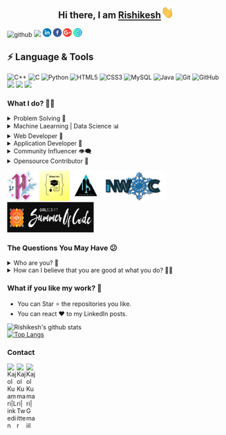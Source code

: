 
<!--<img src="https://github.com/Rishikeshrajrxl/Rishikeshrajrxl/blob/master/linkedin_banner.png" />-->

<h2 align="center">Hi there, I am <a href="https://rishikeshraj.com/">Rishikesh</a><img src="https://raw.githubusercontent.com/ABSphreak/ABSphreak/master/gifs/Hi.gif" width="30px"></h2>
 
 <p align="center">
  
![github](https://komarev.com/ghpvc/?username=rishikeshrajrxl&style=flat-square&color=green) 
<a href="https://github.com/Rishikeshrajrxl"><img src="https://github.com/ashutosh1919/ashutosh1919/blob/master/logos/github-logo.png" width="20" /></a>
<a href="https://www.linkedin.com/in/rishikesh-raj-65065b180/"><img src="https://github.com/Rishikeshrajrxl/Rishikeshrajrxl/blob/master/logos/linkedin.png" width="20" /></a>
<a href="https://www.facebook.com/rishikesh.raj.5095/"><img src="https://github.com/Rishikeshrajrxl/Rishikeshrajrxl/blob/master/logos/facebook.png" width="20" /></a>
<a href="mailto:rishikeshrajrxl@gmail.com"><img src="https://github.com/Rishikeshrajrxl/Rishikeshrajrxl/blob/master/logos/google-plus.png" width="20" /></a>
<a href="https://www.instagram.com/thisisrishikeshraj"><img src="https://github.com/Rishikeshrajrxl/Rishikeshrajrxl/blob/master/logos/instagram.png" width="20" /></a>
</p>

## ⚡ Language & Tools

<p align ="center">
  
![C++](https://img.shields.io/badge/-++-00599C?style=flat-circle&logo=c)
![C](https://img.shields.io/badge/--00599C?style=flat-circle&logo=c)
![Python](https://img.shields.io/badge/-Python-black?style=flat-circle&logo=Python)
![HTML5](https://img.shields.io/badge/-HTML5-E34F26?style=flat-circle&logo=html5&logoColor=white)
![CSS3](https://img.shields.io/badge/-CSS3-1572B6?style=flat-circle&logo=css3)
![MySQL](https://img.shields.io/badge/-MySQL-black?style=flat-circle&logo=mysql)
![Java](https://img.shields.io/badge/-java-E34A86?style=flat-circle&logo=java)
![Git](https://img.shields.io/badge/-Git-black?style=flat-circle&logo=git)
![GitHub](https://img.shields.io/badge/-GitHub-181717?style=flat-circle&logo=github)
<img src="https://img.shields.io/badge/-Problem%20Solving-ffa804?style=flat"> <img src="https://img.shields.io/badge/-Database%20Management-4d008f?style=flat">
<img src="https://img.shields.io/badge/-OS-blue?style=flat">
</p>

<h3>What I do? 👨‍💻</h3>
<details>
<summary>Problem Solving 📝</summary>
  <ul>
    <li><a href="https://auth.geeksforgeeks.org/user/rishikesh_raj/practice/">GeeksForGeeks</a></li>
    <li><a href="https://www.hackerrank.com/rishikeshraj">Hackerrank</a></li>
    <li><a href="https://leetcode.com/progress/">LeetCode</a></li>
    <li><a href="https://www.codechef.com/users/rishi123raj">CodeChef</a></li>
    <li>Many more on and out of Github...</li>
  </ul>
</details>
<details>
<summary>Machine Laearning | Data Science 📊</summary>
<ul>
  <li><a href="https://github.com/Rishikeshrajrxl/Predict-Loan-Eligibility-for-Dream-Housing-Finance-company">Predicting Loan Eligibility for Dream Housing Finance company</a></li>
  <li><a href="https://github.com/Rishikeshrajrxl/Heart-Disease-Predictor">Heart Disease Predictor</a></li>
  <li><a href="https://github.com/Rishikeshrajrxl/Titanic-Machine-Learning-from-Disaster">Titanic-Machine-Learning-from-Disaster</a></li>
  <li><a href="https://github.com/Rishikeshrajrxl/Predicting-Boston-House-Prices">Predicting-Boston-House-Prices</a></li>
  <li><a href="https://zindi.africa/users/Rishikeshrajrxl/competitions">Flight Delay Prediction Challenge</a></li>
  <li>Many more on and out of Github...</li> 
</ul>
</details>
<details>
<summary>Web Developer 🍥</summary>
  <ul>
    <li><a href="https://github.com/Rishikeshrajrxl/Online-Voting-System">Online-Voting-System</a></li>
    <li><a href="https://github.com/Rishikeshrajrxl/fast-food-service">Fast-Food-Service </a></li>
    <li><a href="https://github.com/Rishikeshrajrxl/Pure-CSS-base-Youtube-UI">Pure-CSS-base-Youtube-UI </a></li>
    <li>Many more on and out of Github...</li>
  </ul>
</details>
<details>
  <summary>Application Developer 🤖</summary>
  <ul>
     <li><a href="https://github.com/Rishikeshrajrxl/Library-Management-System">Library-Management-System</a></li>
     <li><a href="https://github.com/Rishikeshrajrxl/-Text-To-Speech-GUI-Notepad">Text-To-Speech-GUI-Notepad</a></li>
  </ul>
</details>
<details>
<summary>Community Influencer 👁️‍🗨️</summary>
<ul>
  <li>Join Me on LinkedIn to see my daily posts.</li>
   <li>Follow me on Kaggle for more discussion.</li>
</ul>
</details>
<details>
<summary>Opensource Contributor 📝</summary>
  <ul>
    <li>You can get detailed information of my contributions <a href="https://rishikeshraj.com/#/opensource">here</a>.</li>
    <li>You can also scroll down and get the information on my <a href="https://github.com/rishikeshrajrxl">github profile</a>.</li>
  </ul>
</details>
<p><img src="hacktoberfest2020-badge_2.png" width="70"  height="70"/>
<img src="Hc.png" width="70"  height="70"/>
<img src="logo.png" width="70"  height="70"/><img src="nwoc-logo.png" width="150"  height="70"/><img src="gssoc.png" width="200"  height="70"/></p>


<h3>The Questions You May Have 😕</h3>
<details>
  <summary>Who are you? 👨</summary>
  <pre>
  A passionate individual who always thrive to work on end to end products which develop sustainable and scalable social and
  technical systems to create impact. Currently pursuing (CSE) at Arya Institute of Engineering & Technology. Working   with 
  computer programmers and professionals to solve problems and create products. I’m eager to learn and expand my knowledge and
  always curious to learn things by doing. I am a self-driven person with established goals and plans to achieve them. I have always been 
  success-oriented, and will always work towards achieving more.<br>
  My area of Interests are :
 •Machine Learning || Data Science
 •Application development
 •Web development
 •Database Management. 
  </pre>
</details>
<details>
  <summary>How can I believe that you are good at what you do? 🤷‍♂️</summary>
  <ul>  
    <li>I am a programming discussion moderator at Coding Society (AIET), my responsibility is to organise discussion on Java for freshers. Also Helping freshers in  n      various technology and building projects.</li>
    <li>In 2015, I was certified by the Human Resource and Development Minister of India for my achievement in 10th class.</li>
  </ul>
</details>

<h3>What if you like my work? 🤩</h3>
<ul>
 <!-- <li>You can donate 💰 me 1 USD on my <a href="">patreon profile</a>.</li>-->
  <li>You can Star ⭐ the repositories you like.</li>
  <li>You can react ❤️ to my LinkedIn posts.</li>
</ul>



![Rishikesh's github stats](https://github-readme-stats.vercel.app/api?username=rishikeshrajrxl&show_icons=true&theme=radical)
<br/>
[![Top Langs](https://github-readme-stats.vercel.app/api/top-langs/?username=rishikeshrajrxl&layout=compact&theme=merko)](https://github.com/anuraghazra/github-readme-stats)
<br>
### Contact

<a href="https://www.linkedin.com/in/rishikesh-raj-65065b180/">
  <img align="left" alt="Kajol Kuamri|Linkedin" width="22px" src="https://cdn.jsdelivr.net/npm/simple-icons@v3/icons/linkedin.svg" />
</a>
<a href="https://twitter.com/8986253054">
  <img align="left" alt="Kajol Kumari| Twitter" width="22px" src="https://cdn.jsdelivr.net/npm/simple-icons@v3/icons/twitter.svg" />
</a>
<a href="mailto:rishikeshrajrxl@gmail.com">
  <img align="left" alt="Kajol Kumari| Gmaiil" width="22px" src="https://cdn.jsdelivr.net/npm/simple-icons@v3/icons/gmail.svg" />
</a>
